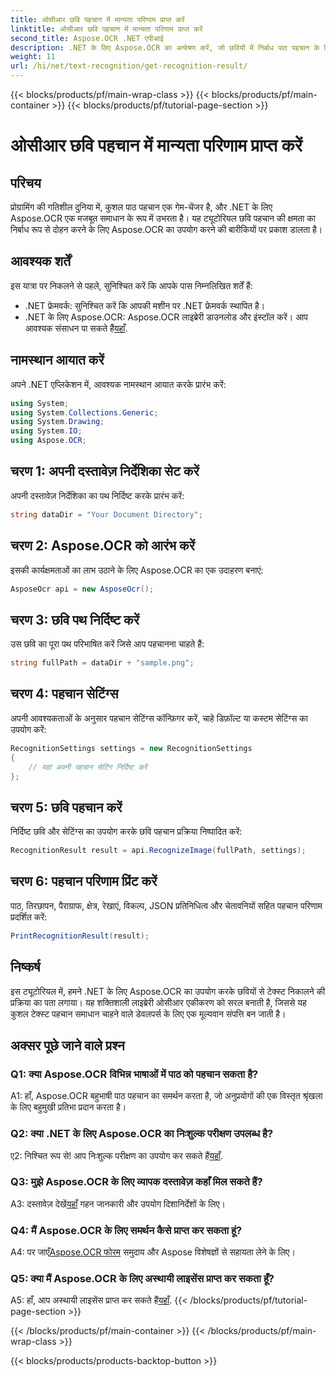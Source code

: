 ```yaml
---
title: ओसीआर छवि पहचान में मान्यता परिणाम प्राप्त करें
linktitle: ओसीआर छवि पहचान में मान्यता परिणाम प्राप्त करें
second_title: Aspose.OCR .NET एपीआई
description: .NET के लिए Aspose.OCR का अन्वेषण करें, जो छवियों में निर्बाध पाठ पहचान के लिए एक शक्तिशाली OCR समाधान है।
weight: 11
url: /hi/net/text-recognition/get-recognition-result/
---
```


{{< blocks/products/pf/main-wrap-class >}}
{{< blocks/products/pf/main-container >}}
{{< blocks/products/pf/tutorial-page-section >}}

# ओसीआर छवि पहचान में मान्यता परिणाम प्राप्त करें

## परिचय

प्रोग्रामिंग की गतिशील दुनिया में, कुशल पाठ पहचान एक गेम-चेंजर है, और .NET के लिए Aspose.OCR एक मजबूत समाधान के रूप में उभरता है। यह ट्यूटोरियल छवि पहचान की क्षमता का निर्बाध रूप से दोहन करने के लिए Aspose.OCR का उपयोग करने की बारीकियों पर प्रकाश डालता है।

## आवश्यक शर्तें

इस यात्रा पर निकलने से पहले, सुनिश्चित करें कि आपके पास निम्नलिखित शर्तें हैं:

- .NET फ्रेमवर्क: सुनिश्चित करें कि आपकी मशीन पर .NET फ्रेमवर्क स्थापित है।
-  .NET के लिए Aspose.OCR: Aspose.OCR लाइब्रेरी डाउनलोड और इंस्टॉल करें। आप आवश्यक संसाधन पा सकते हैं[यहाँ](https://releases.aspose.com/ocr/net/).

## नामस्थान आयात करें

अपने .NET एप्लिकेशन में, आवश्यक नामस्थान आयात करके प्रारंभ करें:

```csharp
using System;
using System.Collections.Generic;
using System.Drawing;
using System.IO;
using Aspose.OCR;
```

## चरण 1: अपनी दस्तावेज़ निर्देशिका सेट करें

अपनी दस्तावेज़ निर्देशिका का पथ निर्दिष्ट करके प्रारंभ करें:

```csharp
string dataDir = "Your Document Directory";
```

## चरण 2: Aspose.OCR को आरंभ करें

इसकी कार्यक्षमताओं का लाभ उठाने के लिए Aspose.OCR का एक उदाहरण बनाएं:

```csharp
AsposeOcr api = new AsposeOcr();
```

## चरण 3: छवि पथ निर्दिष्ट करें

उस छवि का पूरा पथ परिभाषित करें जिसे आप पहचानना चाहते हैं:

```csharp
string fullPath = dataDir + "sample.png";
```

## चरण 4: पहचान सेटिंग्स

अपनी आवश्यकताओं के अनुसार पहचान सेटिंग्स कॉन्फ़िगर करें, चाहे डिफ़ॉल्ट या कस्टम सेटिंग्स का उपयोग करें:

```csharp
RecognitionSettings settings = new RecognitionSettings
{
    // यहां अपनी पहचान सेटिंग निर्दिष्ट करें
};
```

## चरण 5: छवि पहचान करें

निर्दिष्ट छवि और सेटिंग्स का उपयोग करके छवि पहचान प्रक्रिया निष्पादित करें:

```csharp
RecognitionResult result = api.RecognizeImage(fullPath, settings);
```

## चरण 6: पहचान परिणाम प्रिंट करें

पाठ, तिरछापन, पैराग्राफ, क्षेत्र, रेखाएं, विकल्प, JSON प्रतिनिधित्व और चेतावनियों सहित पहचान परिणाम प्रदर्शित करें:

```csharp
PrintRecognitionResult(result);
```

## निष्कर्ष

इस ट्यूटोरियल में, हमने .NET के लिए Aspose.OCR का उपयोग करके छवियों से टेक्स्ट निकालने की प्रक्रिया का पता लगाया। यह शक्तिशाली लाइब्रेरी ओसीआर एकीकरण को सरल बनाती है, जिससे यह कुशल टेक्स्ट पहचान समाधान चाहने वाले डेवलपर्स के लिए एक मूल्यवान संपत्ति बन जाती है।

## अक्सर पूछे जाने वाले प्रश्न

### Q1: क्या Aspose.OCR विभिन्न भाषाओं में पाठ को पहचान सकता है?

A1: हाँ, Aspose.OCR बहुभाषी पाठ पहचान का समर्थन करता है, जो अनुप्रयोगों की एक विस्तृत श्रृंखला के लिए बहुमुखी प्रतिभा प्रदान करता है।

### Q2: क्या .NET के लिए Aspose.OCR का निःशुल्क परीक्षण उपलब्ध है?

 ए2: निश्चित रूप से! आप निःशुल्क परीक्षण का उपयोग कर सकते हैं[यहाँ](https://releases.aspose.com/).

### Q3: मुझे Aspose.OCR के लिए व्यापक दस्तावेज़ कहाँ मिल सकते हैं?

 A3: दस्तावेज़ देखें[यहाँ](https://reference.aspose.com/ocr/net/) गहन जानकारी और उपयोग दिशानिर्देशों के लिए।

### Q4: मैं Aspose.OCR के लिए समर्थन कैसे प्राप्त कर सकता हूं?

 A4: पर जाएँ[Aspose.OCR फोरम](https://forum.aspose.com/c/ocr/16) समुदाय और Aspose विशेषज्ञों से सहायता लेने के लिए।

### Q5: क्या मैं Aspose.OCR के लिए अस्थायी लाइसेंस प्राप्त कर सकता हूँ?

 A5: हाँ, आप अस्थायी लाइसेंस प्राप्त कर सकते हैं[यहाँ](https://purchase.aspose.com/temporary-license/).
{{< /blocks/products/pf/tutorial-page-section >}}

{{< /blocks/products/pf/main-container >}}
{{< /blocks/products/pf/main-wrap-class >}}

{{< blocks/products/products-backtop-button >}}
